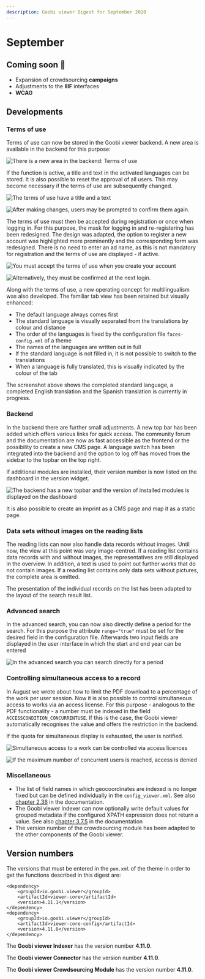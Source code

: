 ```yaml
---
description: Goobi viewer Digest for September 2020
---
```


# September

## Coming soon :rocket:&#x20;

* Expansion of crowdsourcing **campaigns**
* Adjustments to the **IIIF** interfaces
* **WCAG**

## Developments

### Terms of use&#x20;

Terms of use can now be stored in the Goobi viewer backend. A new area is available in the backend for this purpose:

![There is a new area in the backend: Terms of use](../.gitbook/assets/2020-09\_terms\_of\_use\_disabled.png)

If the function is active, a title and text in the activated languages can be stored. It is also possible to reset the approval of all users. This may become necessary if the terms of use are subsequently changed.

![The terms of use have a title and a text](../.gitbook/assets/2020-09\_terms\_of\_use\_enabled\_top.png)

![After making changes, users may be prompted to confirm them again.](../.gitbook/assets/2020-09\_terms\_of\_use\_enabled\_bottom.png)

The terms of use must then be accepted during registration or once when logging in. For this purpose, the mask for logging in and re-registering has been redesigned. The design was adapted, the option to register a new account was highlighted more prominently and the corresponding form was redesigned. There is no need to enter an ad name, as this is not mandatory for registration and the terms of use are displayed - if active.

![You must accept the terms of use when you create your account](../.gitbook/assets/2020-09\_modal\_register\_account.png)

![Alternatively, they must be confirmed at the next login.](../.gitbook/assets/2020-09\_modal\_terms\_of\_use.png)

Along with the terms of use, a new operating concept for multilingualism was also developed. The familiar tab view has been retained but visually enhanced:&#x20;

* The default language always comes first
* The standard language is visually separated from the translations by colour and distance
* The order of the languages is fixed by the configuration file `faces-config.xml` of a theme
* The names of the languages are written out in full
* If the standard language is not filled in, it is not possible to switch to the translations
* When a language is fully translated, this is visually indicated by the colour of the tab&#x20;

The screenshot above shows the completed standard language, a completed English translation and the Spanish translation is currently in progress.

### Backend

&#x20;In the backend there are further small adjustments. A new top bar has been added which offers various links for quick access. The community forum and the documentation are now as fast accessible as the frontend or the possibility to create a new CMS page. A language switch has been integrated into the backend and the option to log off has moved from the sidebar to the topbar on the top right.

If additional modules are installed, their version number is now listed on the dashboard in the version widget.

![The backend has a new topbar and the version of installed modules is displayed on the dashboard](../.gitbook/assets/2020-09\_dashboard\_with\_module\_version.png)

It is also possible to create an imprint as a CMS page and map it as a static page.&#x20;

### Data sets without images on the reading lists

The reading lists can now also handle data records without images. Until now, the view at this point was very image-centred. If a reading list contains data records with and without images, the representatives are still displayed in the overview. In addition, a text is used to point out further works that do not contain images. If a reading list contains only data sets without pictures, the complete area is omitted.&#x20;

The presentation of the individual records on the list has been adapted to the layout of the search result list.&#x20;

### Advanced search&#x20;

In the advanced search, you can now also directly define a period for the search. For this purpose the attribute `range="true"` must be set for the desired field in the configuration file. Afterwards two input fields are displayed in the user interface in which the start and end year can be entered

![In the advanced search you can search directly for a period](../.gitbook/assets/2020-09\_advanced\_search\_time\_range.png)

### Controlling simultaneous access to a record

In August we wrote about how to limit the PDF download to a percentage of the work per user session. Now it is also possible to control simultaneous access to works via an access license. For this purpose - analogous to the PDF functionality - a number must be indexed in the field `ACCESSCONDITION_CONCURRENTUSE`. If this is the case, the Goobi viewer automatically recognises the value and offers the restriction in the backend.&#x20;

If the quota for simultaneous display is exhausted, the user is notified.

![Simultaneous access to a work can be controlled via access licences](../.gitbook/assets/2020-09\_concurrent\_access\_backend.png)

![If the maximum number of concurrent users is reached, access is denied](../.gitbook/assets/2020-09\_concurrent\_access\_denied.png)

### Miscellaneous&#x20;

* &#x20;The list of field names in which geocoordinates are indexed is no longer fixed but can be defined individually in the `config_viewer.xml`. See also [chapter 2.36](https://docs.goobi.io/goobi-viewer-en/2/2.36) in the documentation.&#x20;
* The Goobi viewer Indexer can now optionally write default values for grouped metadata if the configured XPATH expression does not return a value. See also [chapter 3.7.5](https://docs.goobi.io/goobi-viewer-en/3/3.7#3-7-5-parameter-parameter-groupentity) in the documentation
* The version number of the crowdsourcing module has been adapted to the other components of the Goobi viewer.

## Version numbers&#x20;

The versions that must be entered in the `pom.xml` of the theme in order to get the functions described in this digest are:

```markup
<dependency>
    <groupId>io.goobi.viewer</groupId>
    <artifactId>viewer-core</artifactId>
    <version>4.11.1</version>
</dependency>
<dependency>
    <groupId>io.goobi.viewer</groupId>
    <artifactId>viewer-core-config</artifactId>
    <version>4.11.0</version>
</dependency>
```

The **Goobi viewer Indexer** has the version number **4.11.0**.

The **Goobi viewer Connector** has the version number **4.11.0**.

The **Goobi viewer Crowdsourcing Module** has the version number **4.11.0**.
